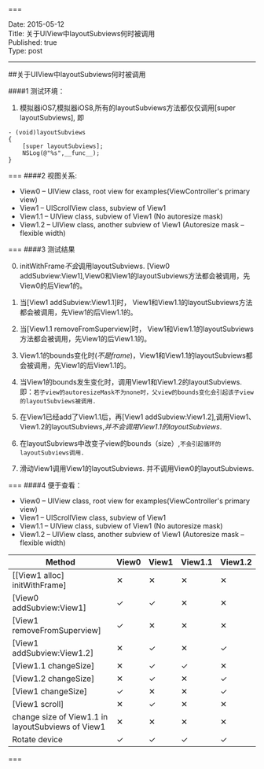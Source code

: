 ===

Date: 2015-05-12  
Title: 关于UIView中layoutSubviews何时被调用  
Published: true  
Type: post  

---
##关于UIView中layoutSubviews何时被调用



####1 测试环境：

1. 模拟器iOS7,模拟器iOS8,所有的layoutSubviews方法都仅仅调用[super layoutSubviews], 即 

```
- (void)layoutSubviews
{
    [super layoutSubviews];
    NSLog(@"%s",__func__);
}

```

===
####2 视图关系:

* View0 – UIView class, root view for examples(ViewController's primary view)
* View1 – UIScrollView class, subview of View1
* View1.1 – UIView class, subview of View1 (No autoresize mask)
* View1.2 – UIView class, another subview of View1 (Autoresize mask – flexible width)


===
####3 测试结果

0. initWithFrame*不会*调用layoutSubviews.  [View0 addSubview:View1],View0和View1的layoutSubviews方法都会被调用，先View0的后View1的。




1. 当[View1 addSubview:View1.1]时， View1和View1.1的layoutSubviews方法都会被调用，先View1的后View1.1的。



2.  当[View1.1 removeFromSuperview]时， View1和View1.1的layoutSubviews方法都会被调用，先View1的后View1.1的。



3.  View1.1的bounds变化时(*不是frame*)，View1和View1.1的layoutSubviews都会被调用，先View1的后View1.1的。




4.  当View1的bounds发生变化时，调用View1和View1.2的layoutSubviews. 即：`若子view的autoresizeMask不为none时，父view的bounds变化会引起该子view的layoutSubviews被调用.`



5.  在View1已经add了View1.1后，再[View1 addSubview:View1.2],调用View1、View1.2的layoutSubviews,*并不会调用View1.1的layoutSubviews*.


6. 在layoutSubviews中改变子view的bounds（size）,`不会引起循环的layoutSubviews调用.`


7. 滑动View1调用View1的layoutSubviews. 并不调用View0的layoutSubviews.

===
####4 便于查看：

* View0 – UIView class, root view for examples(ViewController's primary view)
* View1 – UIScrollView class, subview of View1
* View1.1 – UIView class, subview of View1 (No autoresize mask)
* View1.2 – UIView class, another subview of View1 (Autoresize mask – flexible width)




|    Method    | View0 | View1 | View1.1 | View1.2 |
| ------------ | ------------- | ------------ |------------- | ------------ |
| [[View1 alloc] initWithFrame] | ✕  |✕ |✕  | ✕ |
| [View0 addSubview:View1] |  ✓  | ✓ |✕  | ✕ |
| [View1 removeFromSuperview]| ✓  | ✕ |✕  | ✕ |
| [View1 addSubview:View1.2]| ✕  | ✓ |✕  | ✓ |
| [View1.1 changeSize]| ✕  | ✓ |✓  | ✕ |
| [View1.2 changeSize]| ✕  | ✓ |✕  | ✓ |
| [View1 changeSize]| ✓  | ✕ |✕  | ✓ |
| [View1 scroll]| ✕  | ✓ |✕  | ✕ |
| change size of View1.1 in layoutSubviews of View1| ✕  | ✕ |✕  | ✕ |
| Rotate device | ✓  | ✓ |✓  | ✓ |


===


